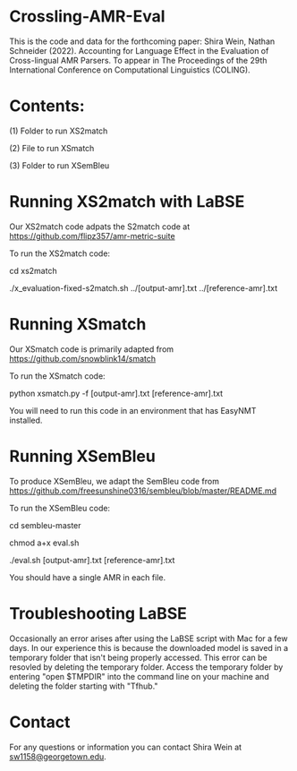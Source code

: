 # Crossling-AMR-Eval

This is the code and data for the forthcoming paper:
Shira Wein, Nathan Schneider (2022). Accounting for Language Effect in the Evaluation of Cross-lingual AMR Parsers. To appear in The Proceedings of the 29th International Conference on Computational Linguistics (COLING).

# Contents:
(1) Folder to run XS2match

(2) File to run XSmatch

(3) Folder to run XSemBleu

# Running XS2match with LaBSE

Our XS2match code adpats the S2match code at https://github.com/flipz357/amr-metric-suite

To run the XS2match code:

cd xs2match

./x_evaluation-fixed-s2match.sh ../[output-amr].txt ../[reference-amr].txt

# Running XSmatch

Our XSmatch code is primarily adapted from https://github.com/snowblink14/smatch

To run the XSmatch code:

python xsmatch.py -f [output-amr].txt [reference-amr].txt

You will need to run this code in an environment that has EasyNMT installed.

# Running XSemBleu

To produce XSemBleu, we adapt the SemBleu code from https://github.com/freesunshine0316/sembleu/blob/master/README.md

To run the XSemBleu code:

cd sembleu-master

chmod a+x eval.sh

./eval.sh [output-amr].txt [reference-amr].txt

You should have a single AMR in each file.

# Troubleshooting LaBSE
Occasionally an error arises after using the LaBSE script with Mac for a few days. In our experience this is because the downloaded model is saved in a temporary folder that isn't being properly accessed. This error can be resovled by deleting the temporary folder. Access the temporary folder by entering "open $TMPDIR" into the command line on your machine and deleting the folder starting with "Tfhub."

# Contact

For any questions or information you can contact Shira Wein at sw1158@georgetown.edu.
